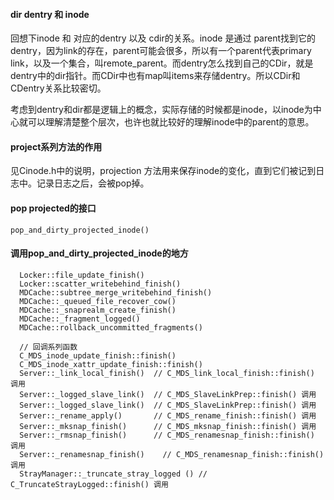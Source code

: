 #### dir dentry 和 inode

回想下inode 和 对应的dentry 以及 cdir的关系。inode 是通过 parent找到它的 dentry，因为link的存在，parent可能会很多，所以有一个parent代表primary link，以及一个集合，叫remote_parent。而dentry怎么找到自己的CDir，就是dentry中的dir指针。而CDir中也有map叫items来存储dentry。所以CDir和CDentry关系比较密切。

考虑到dentry和dir都是逻辑上的概念，实际存储的时候都是inode，以inode为中心就可以理解清楚整个层次，也许也就比较好的理解inode中的parent的意思。

#### project系列方法的作用

见Cinode.h中的说明，projection 方法用来保存inode的变化，直到它们被记到日志中。记录日志之后，会被pop掉。

#### pop projected的接口

    pop_and_dirty_projected_inode()
    
#### 调用pop_and_dirty_projected_inode的地方

      Locker::file_update_finish()
      Locker::scatter_writebehind_finish()
      MDCache::subtree_merge_writebehind_finish()
      MDCache::_queued_file_recover_cow()
      MDCache::_snaprealm_create_finish()
      MDCache::_fragment_logged()
      MDCache::rollback_uncommitted_fragments()

      // 回调系列函数
      C_MDS_inode_update_finish::finish()
      C_MDS_inode_xattr_update_finish::finish()
      Server::_link_local_finish()  // C_MDS_link_local_finish::finish() 调用
      Server::_logged_slave_link()  // C_MDS_SlaveLinkPrep::finish() 调用
      Server::_logged_slave_link()  // C_MDS_SlaveLinkPrep::finish() 调用
      Server::_rename_apply()       // C_MDS_rename_finish::finish() 调用
      Server::_mksnap_finish()      // C_MDS_mksnap_finish::finish() 调用
      Server::_rmsnap_finish()      // C_MDS_renamesnap_finish::finish() 调用
      Server::_renamesnap_finish()    // C_MDS_renamesnap_finish::finish() 调用
      StrayManager::_truncate_stray_logged () // C_TruncateStrayLogged::finish() 调用
